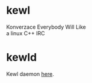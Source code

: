 # kewl

Konverzace Everybody Will Like \
a linux C++ IRC

# kewld

Kewl daemon [here](https://github.com/patztablook22/kewld).
